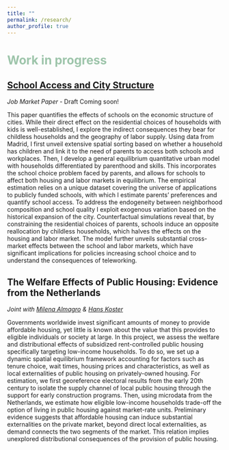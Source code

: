 ```yaml
---
title: ""
permalink: /research/
author_profile: true
---
```


# <span style="color:#9EC5AB"> Work in progress </span>

## <a href="https://giorgiopietrabissa.github.io/files/school_sorting.pdf" target="_blank">School Access and City Structure</a>
*Job Market Paper* - Draft Coming soon!

This paper quantifies the effects of schools on the economic structure of cities. While their direct effect on the residential choices of households with kids is well-established, I explore the indirect consequences they bear for childless households and the geography of labor supply. Using data from Madrid, I first unveil extensive spatial sorting based on whether a household has children and link it to the need of parents to access both schools and workplaces. Then, I develop a general equilibrium quantitative urban model with households differentiated by parenthood and skills. This incorporates the school choice problem faced by parents, and allows for schools to affect both housing and labor markets in equilibrium. The empirical estimation relies on a unique dataset covering the universe of applications to publicly funded schools, with which I estimate parents’ preferences and quantify school access. To address the endogeneity between neighborhood composition and school quality I exploit exogenous variation based on the historical expansion of the city. Counterfactual simulations reveal that, by constraining the residential choices of parents, schools induce an opposite reallocation by childless households, which halves the effects on the housing and labor market. The model further unveils substantial cross-market effects between the school and labor markets, which have significant implications for policies increasing school choice and to understand the consequences of teleworking.

## The Welfare Effects of Public Housing: Evidence from the Netherlands
*Joint with <a href="https://www.milena-almagro.com/" target="_blank">Milena Almagro</a> & <a href="https://www.urbaneconomics.nl/" target="_blank">Hans Koster</a>*

Governments worldwide invest significant amounts of money to provide affordable housing, yet little is known about the value that this provides to eligible individuals or society at large. In this project, we assess the welfare and distributional effects of subsidized rent-controlled public housing specifically targeting low-income households. To do so, we set up a dynamic spatial equilibrium framework accounting for factors such as tenure choice, wait times, housing prices and characteristics, as well as local externalities of public housing on privately-owned housing. For estimation, we first georeference electoral results from the early 20th century to isolate the supply channel of local public housing through the support for early construction programs. Then, using microdata from the Netherlands, we estimate how eligible low-income households trade-off the option of living in public housing against market-rate units. Preliminary evidence suggests that affordable housing can induce substantial externalities on the private market, beyond direct local externalities, as demand connects the two segments of the market. This relation implies unexplored distributional consequences of the provision of public housing.
